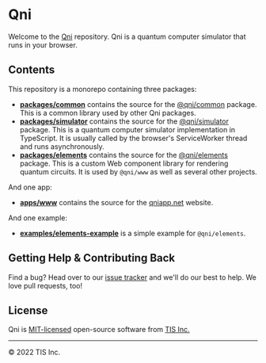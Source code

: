 # Qni

Welcome to the [Qni](https://qniapp.net) repository. Qni is a quantum computer simulator that runs in your browser.

## Contents

This repository is a monorepo containing three packages:

- [**packages/common**](https://github.com/qniapp/qni/tree/main/packages/common) contains the source for the [@qni/common](https://www.npmjs.com/package/@qni/common) package. This is a common library used by other Qni packages.
- [**packages/simulator**](https://github.com/qniapp/qni/tree/main/packages/simulator) contains the source for the [@qni/simulator](https://www.npmjs.com/package/@qni/simulator) package. This is a quantum computer simulator implementation in TypeScript. It is usually called by the browser's ServiceWorker thread and runs asynchronously.
- [**packages/elements**](https://github.com/qniapp/qni/tree/main/packages/elements) contains the source for the [@qni/elements](https://www.npmjs.com/package/@qni/elements) package. This is a custom Web component library for rendering quantum circuits. It is used by `@qni/www` as well as several other projects.

And one app:

- [**apps/www**](https://github.com/qniapp/qni/tree/main/apps/www) contains the source for the [qniapp.net](https://qniapp.net) website.

And one example:

- [**examples/elements-example**](https://github.com/qniapp/qni/tree/main/examples/elements-example) is a simple example for `@qni/elements`.

## Getting Help & Contributing Back

Find a bug? Head over to our [issue tracker](https://github.com/qniapp/qni/issues) and we'll do our best to help. We love pull requests, too!

## License

Qni is [MIT-licensed](LICENSE.md) open-source software from [TIS Inc.](https://tis.co.jp/)

---

© 2022 TIS Inc.
